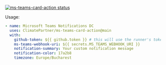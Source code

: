 <p>
  <a href="https://github.com/ClimatePartner/ms-teams-card-action/actions"><img alt="ms-teams-card-action status" src="https://github.com/ClimatePartner/ms-teams-card-action/workflows/Build%20&%20Test/badge.svg"></a>
</p>

Usage:
```yaml
- name: Microsoft Teams Notifications DC
  uses: ClimatePartner/ms-teams-card-action@main
  with:
    github-token: ${{ github.token }} # this will use the runner's token.
    ms-teams-webhook-uri: ${{ secrets.MS_TEAMS_WEBHOOK_URI }}
    notification-summary: Your custom notification message 
    notification-color: 17a2b8
    timezone: Europe/Bucharest
```